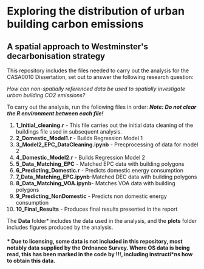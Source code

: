 # Exploring the distribution of urban building carbon emissions
## A spatial approach to Westminster's decarbonisation strategy

This repository includes the files needed to carry out the analysis for the CASA0010 Dissertation, set out to answer the following research question: 

*How can non-spatially referenced data be used to spatially investigate urban building CO2 emissions?*

To carry out the analysis, run the following files in order: 
***Note: Do not clear the R environment between each file!***

1. **1_Initial_cleaning.r** - This file carries out the initial data cleaning of the buildings file used in subsequent analysis.
2. **2_Domestic_Model1.r** - Builds Regression Model 1 
3. **3_Model2_EPC_DataCleaning.ipynb** - Precprocessing of data for model 2
4. **4_Domestic_Model2.r** - Builds Regression Model 2
5. **5_Data_Matching_EPC** - Matched EPC data with building polygons
6. **6_Predicting_Domestic.r** - Predicts domestic energy consumption
7. **7_Data_Matching_EPC.ipynb**-Matched DEC data with building polygons
8. **8_Data_Matching_VOA.ipynb**- Matches VOA data with building polygons
9. **9_Predicting_NonDomestic** - Predicts non domestic energy consumption
10. **10_Final_Results** - Produces final results presented in the report

The **Data** folder* includes the data used in the analysis, and the **plots** folder includes figures produced by the analysis. 

#### * Due to licensing, some data is not included in this repository, most notably data supplied by the Ordnance Survey. Where OS data is being read, this has been marked in the code by !!!, including instructi*ns how to obtain this data. 


